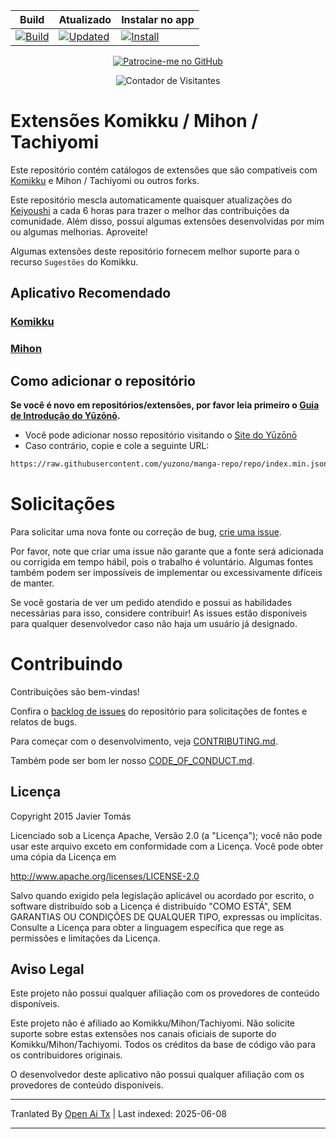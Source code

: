<div align="center">

| Build | Atualizado | Instalar no app |
|-------|------------|----------------|
| [![Build](https://github.com/yuzono/tachiyomi-extensions/actions/workflows/build_push.yml/badge.svg)](https://github.com/yuzono/tachiyomi-extensions/actions/workflows/build_push.yml) | [![Updated](https://img.shields.io/github/actions/workflow/status/yuzono/tachiyomi-extensions/auto_cherry_pick.yml?label=Updated&labelColor=27303D)](https://github.com/yuzono/tachiyomi-extensions/actions/workflows/auto_cherry_pick.yml) | [![Install](https://img.shields.io/badge/Click%20here%20to%20install%20repo-gray?style=flat&labelColor=red)](https://intradeus.github.io/http-protocol-redirector/?r=tachiyomi://add-repo?url=https://raw.githubusercontent.com/yuzono/manga-repo/repo/index.min.json) |

[![Patrocine-me no GitHub](https://custom-icon-badges.demolab.com/badge/-Sponsor-ea4aaa?style=for-the-badge&logo=heart&logoColor=white)](https://github.com/sponsors/cuong-tran "Sponsor me on GitHub")

![Contador de Visitantes](https://count.getloli.com/get/@yuzono?theme=capoo-2)
</div>

# Extensões Komikku / Mihon / Tachiyomi

Este repositório contém catálogos de extensões que são compatíveis com [Komikku](https://github.com/komikku-app/komikku) e Mihon / Tachiyomi ou outros forks.

Este repositório mescla automaticamente quaisquer atualizações do [Keiyoushi](https://github.com/keiyoushi/extensions-source) a cada 6 horas para trazer o melhor das contribuições da comunidade. Além disso, possui algumas extensões desenvolvidas por mim ou algumas melhorias. Aproveite!

Algumas extensões deste repositório fornecem melhor suporte para o recurso `Sugestões` do Komikku.

## Aplicativo Recomendado

### [Komikku](https://github.com/komikku-app/komikku)

### [Mihon](https://github.com/mihonapp/mihon)

## Como adicionar o repositório

**Se você é novo em repositórios/extensões, por favor leia primeiro o [Guia de Introdução do Yūzōnō](https://yuzono.github.io/docs/guides/getting-started#adding-the-extension-repo).**

* Você pode adicionar nosso repositório visitando o [Site do Yūzōnō](https://yuzono.github.io/add-repo)
* Caso contrário, copie e cole a seguinte URL:

```html
https://raw.githubusercontent.com/yuzono/manga-repo/repo/index.min.json
```

# Solicitações

Para solicitar uma nova fonte ou correção de bug, [crie uma issue](https://github.com/yuzono/tachiyomi-extensions/issues/new/choose).

Por favor, note que criar uma issue não garante que a fonte será adicionada ou corrigida em tempo hábil,
pois o trabalho é voluntário. Algumas fontes também podem ser impossíveis de implementar ou excessivamente
difíceis de manter.

Se você gostaria de ver um pedido atendido e possui as habilidades necessárias para isso, considere contribuir!
As issues estão disponíveis para qualquer desenvolvedor caso não haja um usuário já designado.

# Contribuindo

Contribuições são bem-vindas!

Confira o [backlog de issues](https://github.com/yuzono/tachiyomi-extensions/issues) do repositório para solicitações de fontes e relatos de bugs.

Para começar com o desenvolvimento, veja [CONTRIBUTING.md](https://raw.githubusercontent.com/yuzono/tachiyomi-extensions/master/CONTRIBUTING.md).

Também pode ser bom ler nosso [CODE_OF_CONDUCT.md](https://raw.githubusercontent.com/yuzono/tachiyomi-extensions/master/CODE_OF_CONDUCT.md).

## Licença

Copyright 2015 Javier Tomás

Licenciado sob a Licença Apache, Versão 2.0 (a "Licença");
você não pode usar este arquivo exceto em conformidade com a Licença.
Você pode obter uma cópia da Licença em

http://www.apache.org/licenses/LICENSE-2.0

Salvo quando exigido pela legislação aplicável ou acordado por escrito, o software
distribuído sob a Licença é distribuído "COMO ESTÁ",
SEM GARANTIAS OU CONDIÇÕES DE QUALQUER TIPO, expressas ou implícitas.
Consulte a Licença para obter a linguagem específica que rege as permissões e limitações da Licença.

## Aviso Legal

Este projeto não possui qualquer afiliação com os provedores de conteúdo disponíveis.

Este projeto não é afiliado ao Komikku/Mihon/Tachiyomi. Não solicite suporte sobre estas extensões nos
canais oficiais de suporte do Komikku/Mihon/Tachiyomi. Todos os créditos da base de código vão para os contribuidores originais.

O desenvolvedor deste aplicativo não possui qualquer afiliação com os provedores de conteúdo disponíveis.

---

Tranlated By [Open Ai Tx](https://github.com/OpenAiTx/OpenAiTx) | Last indexed: 2025-06-08

---